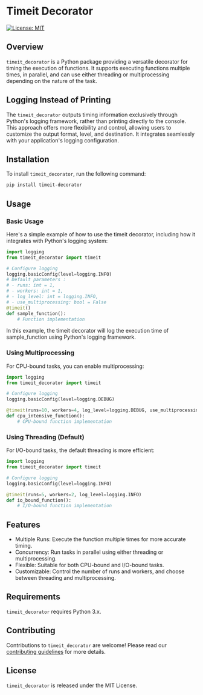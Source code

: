 # Timeit Decorator
[![License: MIT](https://img.shields.io/badge/License-MIT-yellow.svg)](https://opensource.org/licenses/MIT)
## Overview
`timeit_decorator` is a Python package providing a versatile decorator for timing the execution of functions. It supports executing functions multiple times, in parallel, and can use either threading or multiprocessing depending on the nature of the task.

## Logging Instead of Printing
The `timeit_decorator` outputs timing information exclusively through Python's logging framework, rather than printing directly to the console. This approach offers more flexibility and control, allowing users to customize the output format, level, and destination. It integrates seamlessly with your application's logging configuration.

## Installation
To install `timeit_decorator`, run the following command:

```bash
pip install timeit-decorator
```

## Usage
### Basic Usage
Here's a simple example of how to use the timeit decorator, including how it integrates with Python's logging system:

```py
import logging
from timeit_decorator import timeit

# Configure logging
logging.basicConfig(level=logging.INFO)
# Default parameters :
# - runs: int = 1,
# - workers: int = 1,
# - log_level: int = logging.INFO,
# - use_multiprocessing: bool = False
@timeit()
def sample_function():
    # Function implementation
```
In this example, the timeit decorator will log the execution time of sample_function using Python's logging framework.

### Using Multiprocessing
For CPU-bound tasks, you can enable multiprocessing:

```py
import logging
from timeit_decorator import timeit

# Configure logging
logging.basicConfig(level=logging.DEBUG)

@timeit(runs=10, workers=4, log_level=logging.DEBUG, use_multiprocessing=True)
def cpu_intensive_function():
    # CPU-bound function implementation
```

### Using Threading (Default)
For I/O-bound tasks, the default threading is more efficient:

```py
import logging
from timeit_decorator import timeit

# Configure logging
logging.basicConfig(level=logging.INFO)

@timeit(runs=5, workers=2, log_level=logging.INFO)
def io_bound_function():
    # I/O-bound function implementation
```

## Features
- Multiple Runs: Execute the function multiple times for more accurate timing.
- Concurrency: Run tasks in parallel using either threading or multiprocessing.
- Flexible: Suitable for both CPU-bound and I/O-bound tasks.
- Customizable: Control the number of runs and workers, and choose between threading and multiprocessing.

## Requirements
`timeit_decorator` requires Python 3.x.

## Contributing
Contributions to `timeit_decorator` are welcome! Please read our [contributing guidelines](./CONTRIBUTING.md) for more details.

## License
`timeit_decorator` is released under the MIT License.
